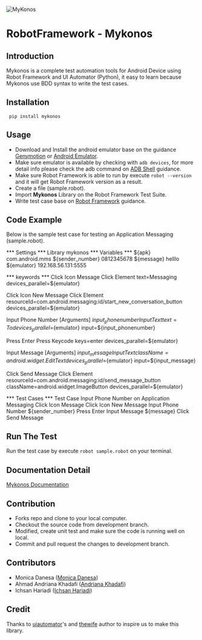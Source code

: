 ![MyKonos](https://user-images.githubusercontent.com/23183123/61592548-c8c66980-abfe-11e9-9763-e180fb12ab40.png)

RobotFramework - Mykonos
==================================================

Introduction
------------
Mykonos is a complete test automation tools for Android Device using Robot Framework and UI Automator (Python), it easy to learn because Mykonos use BDD syntax to write the test cases.

Installation
------------

     pip install mykonos

Usage
-----
 * Download and Install the android emulator base on the guidance [Genymotion](https://www.genymotion.com/) or [Android Emulator](https://github.com/codepath/android_guides/wiki/Installing-Android-SDK-Tools).
 * Make sure emulator is available by checking with `adb devices`, for more detail info please check the adb command on [ADB Shell](http://adbshell.com/commands/adb-devices) guidance.
 * Make sure Robot Framework is able to run by execute `robot --version` and it will get Robot Framework version as a result.
 * Create a file (sample.robot).
 * Import __Mykonos__ Library on the Robot Framework Test Suite.
 * Write test case base on [Robot Framework](http://robotframework.org/robotframework/latest/RobotFrameworkUserGuide.html#libdoc) guidance.

Code Example
-----
Below is the sample test case for testing an Application Messaging (sample.robot).


*** Settings ***
    Library                   mykonos
*** Variables ***
    ${apk}                    com.android.mms
    ${sender_number}          0812345678
    ${message}                helllo
    ${emulator}               192.168.56.131:5555

*** keywords ***
Click Icon Message
    Click Element                                   text=Messaging    devices_parallel=${emulator}

Click Icon New Message
    Click Element                                   resourceId=com.android.messaging:id/start_new_conversation_button   devices_parallel=${emulator}

Input Phone Number
    [Arguments]                                     ${input_phonenumber}
    Input Text                                      text=To    devices_parallel=${emulator}   input=${input_phonenumber}

Press Enter
    Press Keycode                                   keys=enter     devices_parallel=${emulator}

Input Message
    [Arguments]                                     ${input_message}
    Input Text                                      className=android.widget.EditText   devices_parallel=${emulator}   input=${input_message}

Click Send Message
    Click Element                                   resourceId=com.android.messaging:id/send_message_button    className=android.widget.ImageButton      devices_parallel=${emulator}

*** Test Cases ***
Test Case Input Phone Number on Application Messaging
    Click Icon Message
    Click Icon New Message
    Input Phone Number                              ${sender_number}
    Press Enter
    Input Message                                   ${message}
    Click Send Message


Run The Test
------------
Run the test case by execute `robot sample.robot` on your terminal.

Documentation Detail
--------------------
[Mykonos Documentation](https://mykonos.readthedocs.io/)

Contribution
-------------
* Forks repo and clone to your local computer.
* Checkout the source code from development branch.
* Modified, create unit test and make sure the code is running well on local.
* Commit and pull request the changes to development branch.

Contributors
-------------
 * Monica Danesa ([Monica Danesa](https://github.com/monicadanesa)) <br />
 * Ahmad Andriana Khadafi ([Andriana Khadafi](https://github.com/d4f1))
 * Ichsan Hariadi ([Ichsan Hariadi](https://github.com/pythonjokeun))

Credit
-------------
Thanks to [uiautomator](https://github.com/xiaocong/uiautomator)'s and [thewife](https://github.com/pythonjokeun/thewife) author to inspire us to make this library.

